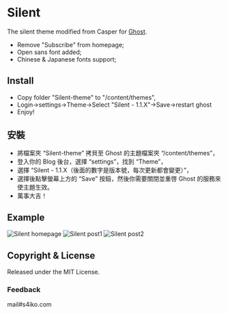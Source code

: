 # Silent
The silent theme modified from Casper for [Ghost](http://github.com/tryghost/ghost/).

- Remove "Subscribe" from homepage;
- Open sans font added;
- Chinese & Japanese fonts support;

## Install

* Copy folder "Silent-theme" to "/content/themes",
* Login->settings->Theme->Select "Silent - 1.1.X"->Save->restart ghost
* Enjoy!
 
## 安裝

* 將檔案夾 “Silent-theme” 拷貝至 Ghost 的主題檔案夾 “/content/themes”，
* 登入你的 Blog 後台，選擇 “settings”，找到 “Theme”，
* 選擇 “Silent - 1.1.X（後面的數字是版本號，每次更新都會變更）”，
* 選擇後點擊螢幕上方的 “Save” 按鈕，然後你需要關閉並重啓 Ghost 的服務來使主題生效。
* 萬事大吉！
 

## Example
![](http://i.imgur.com/9dzek6r.jpg "Silent homepage")
![](http://i.imgur.com/txJJbtA.jpg "Silent post1")
![](http://i.imgur.com/qoP7wsM.jpg "Silent post2")

## Copyright & License
Released under the MIT License.

### Feedback
mail#s4iko.com